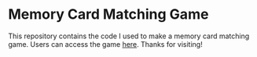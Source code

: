 # Memory Card Matching Game
 
This repository contains the code I used to make a memory card matching game. Users can access the game [here](https://ariakoul.github.io/memory_game/). Thanks for visiting! 
